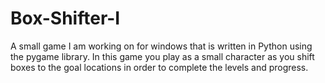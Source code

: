 # Box-Shifter-I
A small game I am working on for windows that is written in Python using the pygame library. In this game you play as a small character as you shift boxes to the goal locations in order to complete the levels and progress.
